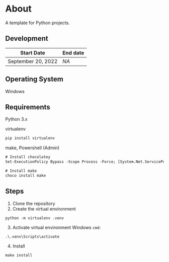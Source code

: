 # About
A template for Python projects. 

## Development
Start Date  | End date
-|-
September 20, 2022 | *NA*

## Operating System
Windows

## Requirements
Python 3.x 

virtualenv
```sh
pip install virtualenv
```
make, Powershell (Admin)
```ps
# Install chocolatey
Set-ExecutionPolicy Bypass -Scope Process -Force; [System.Net.ServicePointManager]::SecurityProtocol = [System.Net.ServicePointManager]::SecurityProtocol -bor 3072; iex ((New-Object System.Net.WebClient).DownloadString('https://community.chocolatey.org/install.ps1'))

# Install make
choco install make
```

## Steps

1. Clone the repository
2. Create the virtual environment
```
python -m virtualenv .venv
```
3. Activate virtual environment
Windows `cmd`:
```
.\.venv\Scripts\activate
```
4. Install
```
make install
```